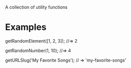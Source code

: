 A collection of utility functions

# Examples

getRandomElement([1, 2, 3]);
//=> 2

getRandomNumber(1, 10);
//=> 4

getURLSlug('My Favorite Songs');
// => 'my-favorite-songs'